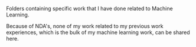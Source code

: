Folders containing specific work that I have done related to Machine Learning.

Because of NDA's, none of my work related to my previous work experiences, which is the bulk of my machine learning work, can be shared here.  
